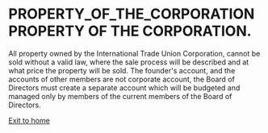 # PROPERTY_OF_THE_CORPORATION PROPERTY OF THE CORPORATION.
All property owned by the International Trade Union Corporation,
cannot be sold without a valid law,
where the sale process will be described and at what price the property will be sold.
The founder's account, and the accounts of other members are not
corporate account, the Board of Directors must create a separate account which
will be budgeted and managed only by members of the current members of the Board of Directors.

[Exit to home](../documentationEng/documentationEng.md)